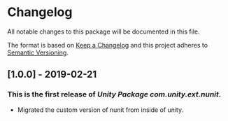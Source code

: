 # Changelog

All notable changes to this package will be documented in this file.

The format is based on [Keep a Changelog](http://keepachangelog.com/en/1.0.0/)
and this project adheres to [Semantic Versioning](http://semver.org/spec/v2.0.0.html).

## [1.0.0] - 2019-02-21

### This is the first release of *Unity Package com.unity.ext.nunit*.

- Migrated the custom version of nunit from inside of unity.
